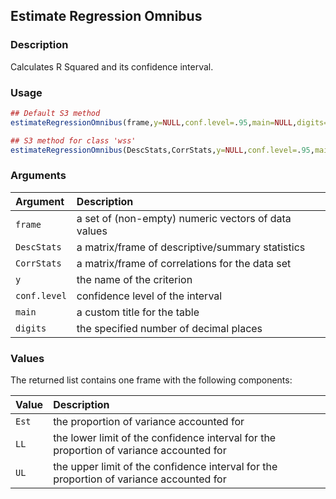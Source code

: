 ## Estimate Regression Omnibus

### Description

Calculates R Squared and its confidence interval.

### Usage

```r
## Default S3 method
estimateRegressionOmnibus(frame,y=NULL,conf.level=.95,main=NULL,digits=3)

## S3 method for class 'wss'
estimateRegressionOmnibus(DescStats,CorrStats,y=NULL,conf.level=.95,main=NULL,digits=3)
```

### Arguments

Argument | Description
:-- | :--
```frame``` | a set of (non-empty) numeric vectors of data values
```DescStats``` | a matrix/frame of descriptive/summary statistics
```CorrStats``` | a matrix/frame of correlations for the data set
```y``` | the name of the criterion
```conf.level``` | confidence level of the interval
```main``` | a custom title for the table
```digits``` | the specified number of decimal places

### Values

The returned list contains one frame with the following components:

Value | Description
:-- | :--
```Est``` | the proportion of variance accounted for
```LL``` | the lower limit of the confidence interval for the proportion of variance accounted for
```UL``` | the upper limit of the confidence interval for the proportion of variance accounted for
